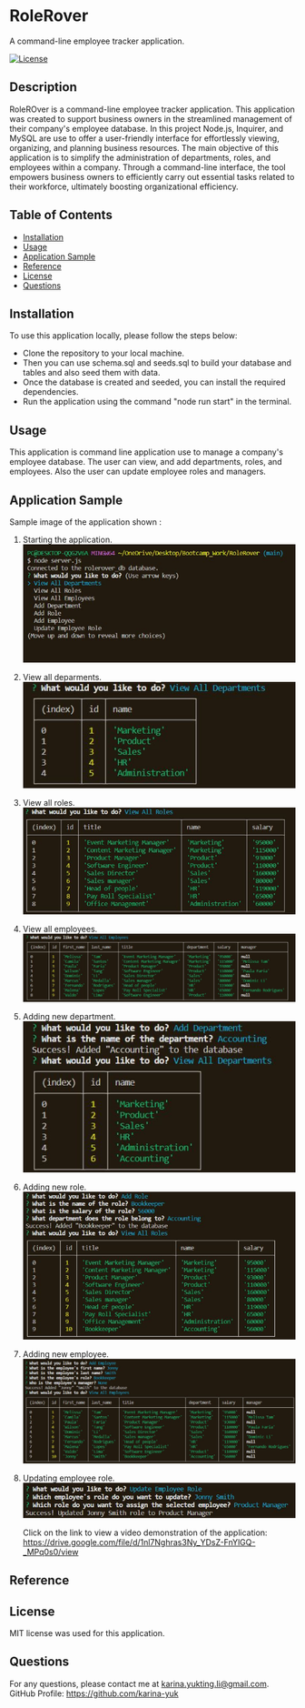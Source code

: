 # RoleRover

A command-line employee tracker application.

[![License](https://img.shields.io/badge/License-MIT-yellow.svg)](https://opensource.org/licenses/MIT)

## Description

RoleROver is a command-line employee tracker application. This application was created to support business owners in the streamlined management of their company's employee database. In this project Node.js, Inquirer, and MySQL are use to offer a user-friendly interface for effortlessly viewing, organizing, and planning business resources. The main objective of this application is to simplify the administration of departments, roles, and employees within a company. Through a command-line interface, the tool empowers business owners to efficiently carry out essential tasks related to their workforce, ultimately boosting organizational efficiency.

## Table of Contents

- [Installation](#installation)
- [Usage](#usage)
- [Application Sample](#application-sample)
- [Reference](#reference)
- [License](#license)
- [Questions](#questions)

## Installation

To use this application locally, please follow the steps below:

- Clone the repository to your local machine.
- Then you can use schema.sql and seeds.sql to build your database and tables and also seed them with data.
- Once the database is created and seeded, you can install the required dependencies.
- Run the application using the command "node run start" in the terminal.

## Usage

This application is command line application use to manage a company's employee database. The user can view, and add departments, roles, and employees. Also the user can update employee roles and managers.

## Application Sample

Sample image of the application shown :

1. Starting the application.
   <img src="./assets/Images/Start server.JPG">
2. View all deparments.
   <img src="./assets/Images/All departments.JPG">
3. View all roles.
   <img src="./assets/Images/All roles.JPG">
4. View all employees.
   <img src="./assets/Images/All employees.JPG">
5. Adding new department.
   <img src="./assets/Images/Added new department.JPG">
6. Adding new role.
   <img src="./assets/Images/Added new role.JPG">
7. Adding new employee.
   <img src="./assets/Images/Added new employee.JPG">
8. Updating employee role.
   <img src="./assets/Images/Updated employee role.JPG">

   Click on the link to view a video demonstration of the application:
   https://drive.google.com/file/d/1nl7Nghras3Ny_YDsZ-FnYlGQ-_MPq0s0/view

## Reference

## License

MIT license was used for this application.

## Questions

For any questions, please contact me at <karina.yukting.li@gmail.com>.
GitHub Profile: https://github.com/karina-yuk
